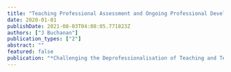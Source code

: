 ```yaml
---
title: "Teaching Professional Assessment and Ongoing Professional Development"
date: 2020-01-01
publishDate: 2021-08-03T04:08:05.771823Z
authors: ["J Buchanan"]
publication_types: ["2"]
abstract: ""
featured: false
publication: "*Challenging the Deprofessionalisation of Teaching and Teachers*"
---
```


